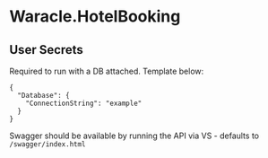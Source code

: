 # Waracle.HotelBooking

## User Secrets
Required to run with a DB attached.  Template below:
```
{
  "Database": {
    "ConnectionString": "example"
  }
}
```

Swagger should be available by running the API via VS - defaults to `/swagger/index.html`
